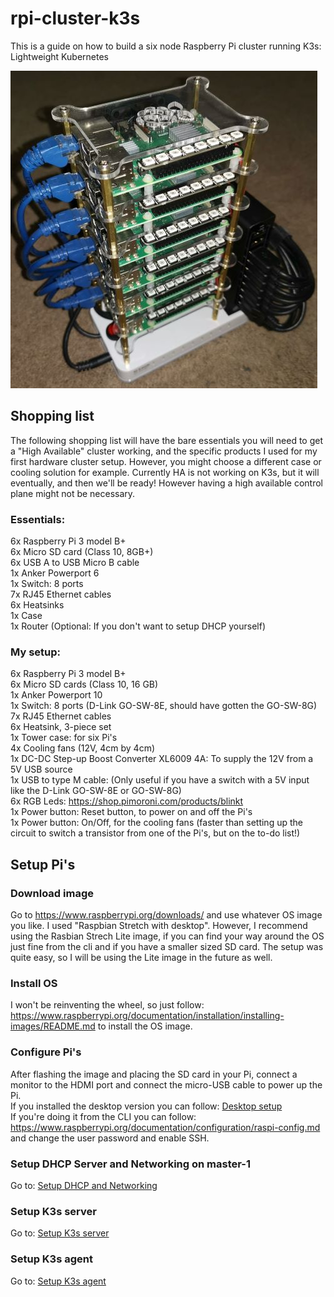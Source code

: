 # rpi-cluster-k3s
This is a guide on how to build a six node Raspberry Pi cluster running K3s: Lightweight Kubernetes

![Alt text](/docs/images/rpi-cluster-small.jpg?raw=true "Raspberry Pi cluster")

## Shopping list
The following shopping list will have the bare essentials you will need to get a "High Available" cluster working, and the specific products I used for my first hardware cluster setup. However, you might choose a different case or cooling solution for example. Currently HA is not working on K3s, but it will eventually, and then we'll be ready! However having a high available control plane might not be necessary. 

### Essentials:
6x Raspberry Pi 3 model B+  
6x Micro SD card (Class 10, 8GB+)  
6x USB A to USB Micro B cable  
1x Anker Powerport 6  
1x Switch: 8 ports  
7x RJ45 Ethernet cables  
6x Heatsinks  
1x Case  
1x Router (Optional: If you don't want to setup DHCP yourself)  

### My setup:
6x Raspberry Pi 3 model B+  
6x Micro SD cards (Class 10, 16 GB)  
1x Anker Powerport 10  
1x Switch: 8 ports (D-Link GO-SW-8E, should have gotten the GO-SW-8G)  
7x RJ45 Ethernet cables  
6x Heatsink, 3-piece set  
1x Tower case: for six Pi's  
4x Cooling fans (12V, 4cm by 4cm)  
1x DC-DC Step-up Boost Converter XL6009 4A: To supply the 12V from a 5V USB source  
1x USB to type M cable: (Only useful if you have a switch with a 5V input like the D-Link GO-SW-8E or GO-SW-8G)  
6x RGB Leds: https://shop.pimoroni.com/products/blinkt  
1x Power button: Reset button, to power on and off the Pi's  
1x Power button: On/Off, for the cooling fans (faster than setting up the circuit to switch a transistor from one of the Pi's, but on the to-do list!)  

## Setup Pi's 
### Download image
Go to https://www.raspberrypi.org/downloads/ and use whatever OS image you like. I used "Raspbian Stretch with desktop". However, I recommend using the Rasbian Strech Lite image, if you can find your way around the OS just fine from the cli and if you have a smaller sized SD card. The setup was quite easy, so I will be using the Lite image in the future as well. 

### Install OS
I won't be reinventing the wheel, so just follow: https://www.raspberrypi.org/documentation/installation/installing-images/README.md to install the OS image. 

### Configure Pi's
After flashing the image and placing the SD card in your Pi, connect a monitor to the HDMI port and connect the micro-USB cable to power up the Pi.  
If you installed the desktop version you can follow: [Desktop setup](https://github.com/Sheldonwl/rpi-cluster-k3s/blob/master/docs/setup/desktop/README.md)  
If you're doing it from the CLI you can follow: https://www.raspberrypi.org/documentation/configuration/raspi-config.md and change the user password and enable SSH. 

### Setup DHCP Server and Networking on master-1
Go to: [Setup DHCP and Networking](https://github.com/Sheldonwl/rpi-cluster-k3s/blob/master/docs/setup-dhcp.md)  

### Setup K3s server
Go to: [Setup K3s server](https://github.com/Sheldonwl/rpi-cluster-k3s/blob/master/docs/setup-k3s-server.md)  

### Setup K3s agent
Go to: [Setup K3s agent](https://github.com/Sheldonwl/rpi-cluster-k3s/blob/master/docs/setup-k3s-agent.md)  
